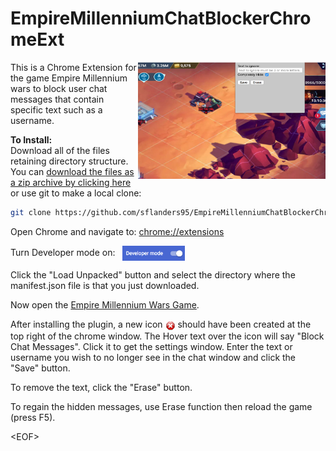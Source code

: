 # EmpireMillenniumChatBlockerChromeExt
<img src="images/emwss.jpg" width="300" align="right">


This is a Chrome Extension for the game Empire Millennium wars to block user chat messages that contain specific text such as a username.

**To Install:**<br>
Download all of the files retaining directory structure.  You can [download the files as a zip archive by clicking here](https://github.com/sflanders95/EmpireMillenniumChatBlockerChromeExt/archive/master.zip) or use git to make a local clone:
```sh
git clone https://github.com/sflanders95/EmpireMillenniumChatBlockerChromeExt
```

Open Chrome and navigate to: [chrome://extensions](chrome://extensions)

Turn Developer mode on: &nbsp; <img src="images/chromeDevModeOn.png" width="100" valign="middle">

Click the "Load Unpacked" button and select the directory where the manifest.json file is that you just downloaded.

Now open the [Empire Millennium Wars Game](https://empiremillenniumwars.com/ 'a goodgamesstudios crappy product').

After installing the plugin, a new icon <img src="images/Actions-process-stop-icon16.png" valign="middle"> should have been created at the top right of the chrome window.  The Hover text over the icon will say "Block Chat Messages".  Click it to get the settings window.  Enter the text or username you wish to no longer see in the chat window and click the "Save" button.

To remove the text, click the "Erase" button.

To regain the hidden messages, use Erase function then reload the game (press F5).

\<EOF\>
